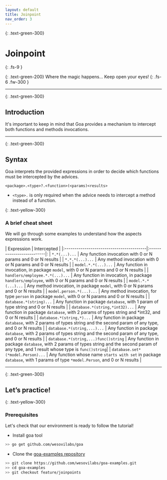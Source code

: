 ```yaml
---
layout: default
title: Joinpoint
nav_order: 3
---
```



{: .text-green-300}
# Joinpoint
{: .fs-9 }

{: .text-green-200}
Where the magic happens...  Keep open your eyes!
{: .fs-6 .fw-300 }

---


{: .text-green-300}
## Introduction

It's important to keep in mind that Goa provides a mechanism to intercept both functions and methods invocations.

---

{: .text-green-300}
## Syntax

Goa interprets  the provided expressions in order to decide which functions must be intercepted by the advices.

`<package>.<type>?.<function>(<params)<results>`

* `<type>.` is only required when the advice needs to intercept a method instead of a function. 

{: .text-yellow-300}
### A brief cheat sheet 

We will go through some examples to understand how the aspects expressions work.

| Expression                               | Intercepted               |
|:-----------------------------------------|:--------------------------|:
| `*.*(...)...`                            | Any function invocation with 0 or N params and 0 or N results |
| `*.*.*(...)...`                          | Any method invocation with 0 or N params and 0 or N results |
| `model.*.*(...)...`                      | Any function in invocation, in package `model`,  with 0 or N params and 0 or N results |
| `handlers/employee.*.*(...)...`          | Any function in invocation, in package `handlers/employee`,  with 0 or N params and 0 or N results |
| `model.*.*(...)...`                      | Any method invocation, in package `model`,  with 0 or N params and 0 or N results |
| `model.person.*(...)...`                 | Any method invocation, for type `person` in package `model`,  with 0 or N params and 0 or N results |
| `database.*(string)...`                  | Any function in package `database`, with 1 param of type string and 0 or N results |
| `database.*(string,*int32)...`           | Any function in package `database`, with 2 params of types string and *int32, and 0 or N results |
| `database.*(string,*)...`                | Any function in package `database`, with 2 params of types string and the second param of any type, and 0 or N results |
| `database.*(string,...)...`              | Any function in package `database`, with 2 params of types string and the second param of any type, and 0 or N results |
| `database.*(string,...)func()string`     | Any function in package `database`, with 2 params of types string and the second param of any type, and 1 result whose type is `func()string`|
| `database.set*(*model.Person)...`        | Any function whose name `starts with set` in package `database`, with 1 params of type `*model.Person`, and 0 or N results |

---

{: .text-green-300}
## Let’s practice!

{: .text-yellow-300}
### Prerequisites
 
Let's check that our environment is ready to follow the tutorial!
  
- Install goa tool 
```bash
>> go get github.com/wesovilabs/goa
```

- Clone the [goa-examples repository](https://github.com/wesovilabs/goa-examples.git)
```bash
>> git clone https://github.com/wesovilabs/goa-examples.git
>> cd goa-examples
>> git checkout feature/joinpoints
 ```
